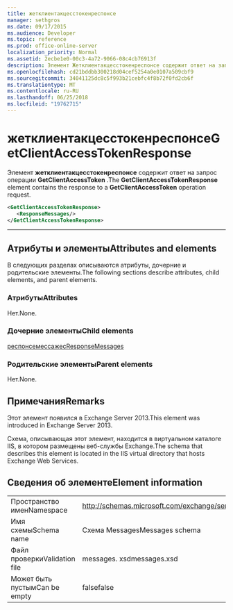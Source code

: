 ```yaml
---
title: жетклиентакцесстокенреспонсе
manager: sethgros
ms.date: 09/17/2015
ms.audience: Developer
ms.topic: reference
ms.prod: office-online-server
localization_priority: Normal
ms.assetid: 2ecbe1e0-00c3-4a72-9066-08c4cb76913f
description: Элемент Жетклиентакцесстокенреспонсе содержит ответ на запрос операции GetClientAccessToken.
ms.openlocfilehash: cd21bddbb300218d04cef5254a0e0107a509cbf9
ms.sourcegitcommit: 34041125dc8c5f993b21cebfc4f8b72f0fd2cb6f
ms.translationtype: MT
ms.contentlocale: ru-RU
ms.lasthandoff: 06/25/2018
ms.locfileid: "19762715"
---
```

# <a name="getclientaccesstokenresponse"></a><span data-ttu-id="3a462-103">жетклиентакцесстокенреспонсе</span><span class="sxs-lookup"><span data-stu-id="3a462-103">GetClientAccessTokenResponse</span></span>

<span data-ttu-id="3a462-104">Элемент **жетклиентакцесстокенреспонсе** содержит ответ на запрос операции **GetClientAccessToken** .</span><span class="sxs-lookup"><span data-stu-id="3a462-104">The **GetClientAccessTokenResponse** element contains the response to a **GetClientAccessToken** operation request.</span></span> 
  
```XML
<GetClientAccessTokenResponse>
   <ResponseMessages/>
</GetClientAccessTokenResponse>
```

 ****
## <a name="attributes-and-elements"></a><span data-ttu-id="3a462-105">Атрибуты и элементы</span><span class="sxs-lookup"><span data-stu-id="3a462-105">Attributes and elements</span></span>

<span data-ttu-id="3a462-106">В следующих разделах описываются атрибуты, дочерние и родительские элементы.</span><span class="sxs-lookup"><span data-stu-id="3a462-106">The following sections describe attributes, child elements, and parent elements.</span></span>
  
### <a name="attributes"></a><span data-ttu-id="3a462-107">Атрибуты</span><span class="sxs-lookup"><span data-stu-id="3a462-107">Attributes</span></span>

<span data-ttu-id="3a462-108">Нет.</span><span class="sxs-lookup"><span data-stu-id="3a462-108">None.</span></span>
  
### <a name="child-elements"></a><span data-ttu-id="3a462-109">Дочерние элементы</span><span class="sxs-lookup"><span data-stu-id="3a462-109">Child elements</span></span>

[<span data-ttu-id="3a462-110">респонсемессажес</span><span class="sxs-lookup"><span data-stu-id="3a462-110">ResponseMessages</span></span>](responsemessages.md)
  
### <a name="parent-elements"></a><span data-ttu-id="3a462-111">Родительские элементы</span><span class="sxs-lookup"><span data-stu-id="3a462-111">Parent elements</span></span>

<span data-ttu-id="3a462-112">Нет.</span><span class="sxs-lookup"><span data-stu-id="3a462-112">None.</span></span>
  
## <a name="remarks"></a><span data-ttu-id="3a462-113">Примечания</span><span class="sxs-lookup"><span data-stu-id="3a462-113">Remarks</span></span>

<span data-ttu-id="3a462-114">Этот элемент появился в Exchange Server 2013.</span><span class="sxs-lookup"><span data-stu-id="3a462-114">This element was introduced in Exchange Server 2013.</span></span>
  
<span data-ttu-id="3a462-115">Схема, описывающая этот элемент, находится в виртуальном каталоге IIS, в котором размещены веб-службы Exchange.</span><span class="sxs-lookup"><span data-stu-id="3a462-115">The schema that describes this element is located in the IIS virtual directory that hosts Exchange Web Services.</span></span>
  
## <a name="element-information"></a><span data-ttu-id="3a462-116">Сведения об элементе</span><span class="sxs-lookup"><span data-stu-id="3a462-116">Element information</span></span>

|||
|:-----|:-----|
|<span data-ttu-id="3a462-117">Пространство имен</span><span class="sxs-lookup"><span data-stu-id="3a462-117">Namespace</span></span>  <br/> |http://schemas.microsoft.com/exchange/services/2006/messages  <br/> |
|<span data-ttu-id="3a462-118">Имя схемы</span><span class="sxs-lookup"><span data-stu-id="3a462-118">Schema name</span></span>  <br/> |<span data-ttu-id="3a462-119">Схема Messages</span><span class="sxs-lookup"><span data-stu-id="3a462-119">Messages schema</span></span>  <br/> |
|<span data-ttu-id="3a462-120">Файл проверки</span><span class="sxs-lookup"><span data-stu-id="3a462-120">Validation file</span></span>  <br/> |<span data-ttu-id="3a462-121">messages. xsd</span><span class="sxs-lookup"><span data-stu-id="3a462-121">messages.xsd</span></span>  <br/> |
|<span data-ttu-id="3a462-122">Может быть пустым</span><span class="sxs-lookup"><span data-stu-id="3a462-122">Can be empty</span></span>  <br/> |<span data-ttu-id="3a462-123">false</span><span class="sxs-lookup"><span data-stu-id="3a462-123">false</span></span>  <br/> |
   

